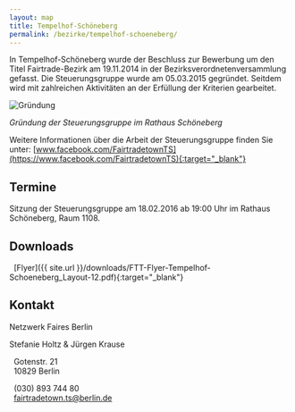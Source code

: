```yaml
---
layout: map
title: Tempelhof-Schöneberg
permalink: /bezirke/tempelhof-schoeneberg/
---
```


In Tempelhof-Schöneberg wurde der Beschluss zur Bewerbung um den Titel Fairtrade-Bezirk am 19.11.2014 in der Bezirksverordnetenversammlung gefasst. Die Steuerungsgruppe wurde am 05.03.2015 gegründet. Seitdem wird mit zahlreichen Aktivitäten an der Erfüllung der Kriterien gearbeitet.

![Gründung]({{site.baseurl}}/images/tempelhof-schoeneberg_gruendung.jpg)

_Gründung der Steuerungsgruppe im Rathaus Schöneberg_

Weitere Informationen über die Arbeit der Steuerungsgruppe finden Sie unter: [www.facebook.com/FairtradetownTS](https://www.facebook.com/FairtradetownTS){:target="_blank"}

## Termine
Sitzung der Steuerungsgruppe am 18.02.2016 ab 19:00 Uhr im Rathaus Schöneberg, Raum 1108.

## Downloads
<i class='fa fa-download fa-fw'></i>&nbsp;&nbsp;[Flyer]({{ site.url }}/downloads/FTT-Flyer-Tempelhof-Schoeneberg_Layout-12.pdf){:target="_blank"}

## Kontakt
Netzwerk Faires Berlin

Stefanie Holtz & Jürgen Krause  

<i class='fa fa-map-marker fa-fw'></i>&nbsp;&nbsp;Gotenstr. 21  
<i class='fa fa-fw'></i>&nbsp;&nbsp;10829 Berlin

<i class='fa fa-phone fa-fw'></i>&nbsp;&nbsp;(030) 893 744 80  
<i class='fa fa-envelope fa-fw'></i>&nbsp;&nbsp;[fairtradetown.ts@berlin.de](mailto:fairtradetown.ts@berlin.de)
